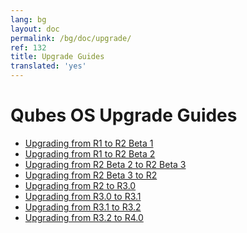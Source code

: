 ```yaml
---
lang: bg
layout: doc
permalink: /bg/doc/upgrade/
ref: 132
title: Upgrade Guides
translated: 'yes'
---
```


Qubes OS Upgrade Guides
=======================

 * [Upgrading from R1 to R2 Beta 1](/bg/doc/upgrade-to-r2b1/)
 * [Upgrading from R1 to R2 Beta 2](/bg/doc/upgrade-to-r2b2/)
 * [Upgrading from R2 Beta 2 to R2 Beta 3](/bg/doc/upgrade-to-r2b3/)
 * [Upgrading from R2 Beta 3 to R2](/bg/doc/upgrade-to-r2/)
 * [Upgrading from R2 to R3.0](/bg/doc/upgrade-to-r3.0/)
 * [Upgrading from R3.0 to R3.1](/bg/doc/upgrade-to-r3.1/)
 * [Upgrading from R3.1 to R3.2](/bg/doc/upgrade-to-r3.2/)
 * [Upgrading from R3.2 to R4.0](/bg/doc/upgrade-to-r4.0/)